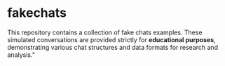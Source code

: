 # fakechats
This repository contains a collection of fake chats examples. These simulated conversations are provided strictly for **educational purposes**, demonstrating various chat structures and data formats for research and analysis."
